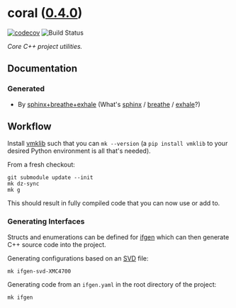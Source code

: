 <!--
    =====================================
    generator=datazen
    version=3.1.4
    hash=18463b6fd93153a18aa479c693f3f2f1
    =====================================
-->

# coral ([0.4.0](https://github.com/vkottler/coral/releases/tag/0.4.0))

[![codecov](https://codecov.io/gh/vkottler/coral/branch/master/graph/badge.svg)](https://codecov.io/gh/vkottler/coral)
![Build Status](https://github.com/vkottler/coral/actions/workflows/yambs-project.yml/badge.svg)

*Core C++ project utilities.*

## Documentation

### Generated

* By [sphinx+breathe+exhale](https://vkottler.github.io/cpp/sphinx/coral/)
(What's [sphinx](https://www.sphinx-doc.org/en/master/) /
[breathe](https://breathe.readthedocs.io/en/latest/) /
[exhale](https://exhale.readthedocs.io/en/latest/)?)

## Workflow

Install [vmklib](https://github.com/vkottler/vmklib) such that you can
`mk --version` (a `pip install vmklib` to your desired Python environment is
all that's needed).

From a fresh checkout:

```
git submodule update --init
mk dz-sync
mk g
```

This should result in fully compiled code that you can now use or add to.


### Generating Interfaces

Structs and enumerations can be defined for
[ifgen](https://github.com/vkottler/ifgen) which can then generate C++ source
code into the project.

Generating configurations based on an
[SVD](https://github.com/vkottler/ifgen/tree/master/ifgen/data/svd) file:

```
mk ifgen-svd-XMC4700
```

Generating code from an `ifgen.yaml` in the root directory of the project:

```
mk ifgen
```
